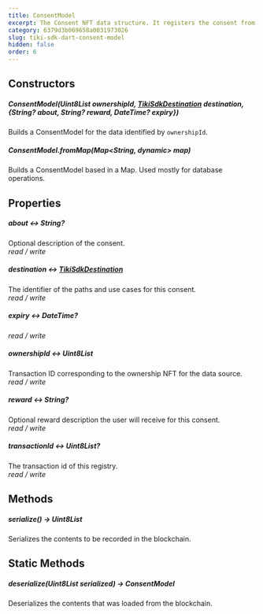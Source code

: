 ```yaml
---
title: ConsentModel
excerpt: The Consent NFT data structure. It registers the consent from the creator of an Ownership NFT for the use of that data in a specific destination. Optionally the Consent can describe about its usage, a reward that will be given in exchange and an expiry date and time for the consent.
category: 6379d3b069658a0031973026
slug: tiki-sdk-dart-consent-model
hidden: false
order: 6
---
```


## Constructors

##### ConsentModel(Uint8List ownershipId, [TikiSdkDestination](tiki-sdk-dart-tiki-sdk-destination) destination, {String? about, String? reward, DateTime? expiry})

Builds a ConsentModel for the data identified by `ownershipId`.

##### ConsentModel.fromMap(Map&lt;String, dynamic> map)

Builds a ConsentModel based in a Map. Used mostly for database operations.

## Properties

##### about &#8596; String?
Optional description of the consent.  
_read / write_

##### destination &#8596; [TikiSdkDestination](tiki-sdk-dart-tiki-sdk-destination)
The identifier of the paths and use cases for this consent.  
_read / write_

##### expiry &#8596; DateTime?
_read / write_

##### ownershipId &#8596; Uint8List
Transaction ID corresponding to the ownership NFT for the data source.  
_read / write_

##### reward &#8596; String?
Optional reward description the user will receive for this consent.  
_read / write_

##### transactionId &#8596; Uint8List?
The transaction id of this registry.  
_read / write_

## Methods

##### serialize() &#8594; Uint8List
Serializes the contents to be recorded in the blockchain.

## Static Methods

##### deserialize(Uint8List serialized) &#8594; ConsentModel
Deserializes the contents that was loaded from the blockchain.  












